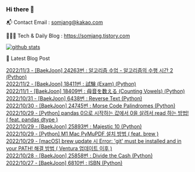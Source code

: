### Hi there 👋

📬  Contact Email : somjang@kakao.com

👨🏻‍💻  Tech & Daily Blog : https://somjang.tistory.com

[![github stats](https://github-readme-stats.vercel.app/api?username=SOMJANG&show_icons=true&hide_border=False)](https://somjang.tistory.com)

🤩 Latest Blog Post

[2022/11/3 - [BaekJoon] 24263번 : 알고리즘 수업 - 알고리즘의 수행 시간 2 (Python)](https://somjang.tistory.com/entry/BaekJoon-24263%EB%B2%88-%EC%95%8C%EA%B3%A0%EB%A6%AC%EC%A6%98-%EC%88%98%EC%97%85-%EC%95%8C%EA%B3%A0%EB%A6%AC%EC%A6%98%EC%9D%98-%EC%88%98%ED%96%89-%EC%8B%9C%EA%B0%84-2-Python) <br>
[2022/11/2 - [BaekJoon] 18411번 : 試験 (Exam) (Python)](https://somjang.tistory.com/entry/BaekJoon-18411%EB%B2%88-%E8%A9%A6%E9%A8%93-Exam-Python) <br>
[2022/11/1 - [BaekJoon] 18409번 : 母音を数える (Counting Vowels) (Python)](https://somjang.tistory.com/entry/BaekJoon-18409%EB%B2%88-%E6%AF%8D%E9%9F%B3%E3%82%92%E6%95%B0%E3%81%88%E3%82%8B-Counting-Vowels-Python) <br>
[2022/10/31 - [BaekJoon] 6438번 : Reverse Text (Python)](https://somjang.tistory.com/entry/BaekJoon-6438%EB%B2%88-Reverse-Text-Python) <br>
[2022/10/30 - [BaekJoon] 24745번 : Morse Code Palindromes (Python)](https://somjang.tistory.com/entry/BaekJoon-24745%EB%B2%88-Morse-Code-Palindromes-Python) <br>
[2022/10/29 - [Python] pandas 0으로 시작하는 값에서 0을 살려서 read 하는 방법! ( feat. pandas dtype )](https://somjang.tistory.com/entry/Python-pandas-0%EC%9C%BC%EB%A1%9C-%EC%8B%9C%EC%9E%91%ED%95%98%EB%8A%94-%EA%B0%92%EC%97%90%EC%84%9C-0%EC%9D%84-%EC%82%B4%EB%A0%A4%EC%84%9C-read-%ED%95%98%EB%8A%94-%EB%B0%A9%EB%B2%95) <br>
[2022/10/29 - [BaekJoon] 25893번 : Majestic 10 (Python)](https://somjang.tistory.com/entry/BaekJoon-25893%EB%B2%88-Majestic-10-Python) <br>
[2022/10/29 - [Python] M1 Mac PyMuPDF 설치 방법 ( feat. brew )](https://somjang.tistory.com/entry/Python-M1-Mac-PyMuPDF-%EC%84%A4%EC%B9%98-%EB%B0%A9%EB%B2%95-feat-brew) <br>
[2022/10/29 - [macOS] brew update 시 Error: 'git' must be installed and in your PATH! 해결 방법 ( Ventura 업데이트 이후 )](https://somjang.tistory.com/entry/macOS-brew-update-%EC%8B%9C-Error-git-must-be-installed-and-in-your-PATH-%ED%95%B4%EA%B2%B0-%EB%B0%A9%EB%B2%95-Ventura-%EC%97%85%EB%8D%B0%EC%9D%B4%ED%8A%B8-%EC%9D%B4%ED%9B%84) <br>
[2022/10/28 - [BaekJoon] 25858번 : Divide the Cash (Python)](https://somjang.tistory.com/entry/BaekJoon-25858%EB%B2%88-Divide-the-Cash-Python) <br>
[2022/10/27 - [BaekJoon] 6810번 : ISBN (Python)](https://somjang.tistory.com/entry/BaekJoon-6810%EB%B2%88-ISBN-Python) <br>
